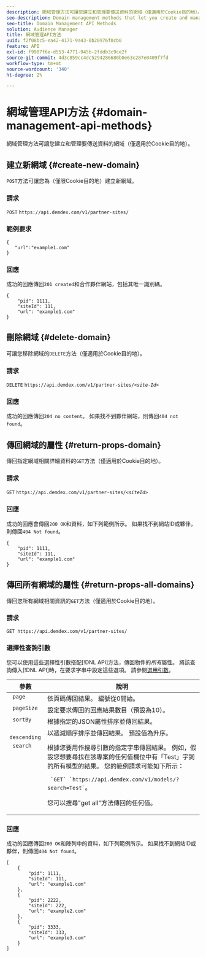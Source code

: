```yaml
---
description: 網域管理方法可讓您建立和管理要傳送資料的網域（僅適用於Cookie目的地）。
seo-description: Domain management methods that let you create and manage the domains to which you want to send data (for cookie destinations only).
seo-title: Domain Management API Methods
solution: Audience Manager
title: 網域管理API方法
uuid: f2f08bc5-ea42-4171-9a43-0b20976f0cb0
feature: API
exl-id: f9907f6e-d553-4771-945b-2fddb3c9ce2f
source-git-commit: 4d3c859cc4dc5294286680b0e63c287e0409f7fd
workflow-type: tm+mt
source-wordcount: '340'
ht-degree: 2%

---
```


# 網域管理API方法 {#domain-management-api-methods}

網域管理方法可讓您建立和管理要傳送資料的網域（僅適用於Cookie目的地）。

<!-- c_partner_site.xml -->

## 建立新網域 {#create-new-domain}

`POST`方法可讓您為（僅限Cookie目的地）建立新網域。

<!-- r_post_new_partner_site.xml -->

### 請求

`POST` `https://api.demdex.com/v1/partner-sites/`

### 範例要求

```
{
   "url":"example1.com"
}
```

### 回應

成功的回應傳回`201 created`和合作夥伴網站，包括其唯一識別碼。

```
{
    "pid": 1111,
    "siteId": 111,
    "url": "example1.com"
}
```

## 刪除網域 {#delete-domain}

可讓您移除網域的`DELETE`方法（僅適用於Cookie目的地）。

<!-- r_delete_partner_site.xml -->

### 請求

`DELETE` `https://api.demdex.com/v1/partner-sites/`*`<site-Id>`*

### 回應

成功的回應傳回`204 no content`。 如果找不到夥伴網站，則傳回`404 not found`。

## 傳回網域的屬性 {#return-props-domain}

傳回指定網域相關詳細資料的`GET`方法（僅適用於Cookie目的地）。

<!-- r_get_partner_site.xml -->

### 請求

`GET` `https://api.demdex.com/v1/partner-sites/`*`<siteId>`*

### 回應

成功的回應會傳回`200 OK`和資料，如下列範例所示。 如果找不到網站ID或夥伴，則傳回`404 Not found`。

```
{
    "pid": 1111,
    "siteId": 111,
    "url": "example1.com"
}
```

## 傳回所有網域的屬性 {#return-props-all-domains}

傳回您所有網域相關資訊的`GET`方法（僅適用於Cookie目的地）。

<!-- r_get_partner_sites.xml -->

### 請求

`GET https://api.demdex.com/v1/partner-sites/`

### 選擇性查詢引數

您可以使用這些選擇性引數搭配[!DNL API]方法，傳回物件的&#x200B;*所有*&#x200B;屬性。 將該查詢傳入[!DNL API]時，在要求字串中設定這些選項。 請參閱[選用引數](../../api/rest-api-main/aam-api-getting-started.md#optional-api-query-parameters)。

<table id="table_B05A8EE22C9A4C72B84A8479E1AB7D0A"> 
 <thead> 
  <tr> 
   <th colname="col1" class="entry"> 參數 </th> 
   <th colname="col2" class="entry"> 說明 </th> 
  </tr>
 </thead>
 <tbody> 
  <tr valign="top"> 
   <td colname="col1"><code> page</code> </td> 
   <td colname="col2"> 依頁碼傳回結果。 編號從0開始。 </td> 
  </tr> 
  <tr valign="top"> 
   <td colname="col1"><code> pageSize</code> </td> 
   <td colname="col2"> 設定要求傳回的回應結果數目（預設為10）。 </td>
  </tr>
  <tr valign="top"> 
   <td colname="col1"><code> sortBy</code> </td> 
   <td colname="col2"> 根據指定的JSON屬性排序並傳回結果。 </td>
  </tr>
  <tr valign="top"> 
   <td colname="col1"><code> descending</code> </td>
   <td colname="col2"> 以遞減順序排序並傳回結果。 預設值為升序。 </td>
  </tr>
  <tr valign="top">
   <td colname="col1"><code> search</code> </td>
   <td colname="col2">根據您要用作搜尋引數的指定字串傳回結果。 例如，假設您想要尋找在該專案的任何值欄位中有「Test」字詞的所有模型的結果。 您的範例請求可能如下所示： <p><code> `GET` `https://api.demdex.com/v1/models/?search=Test`</code>。 </p> <p>您可以搜尋"get all"方法傳回的任何值。 </p> </td>
  </tr> 
 </tbody> 
</table>

### 回應

成功的回應傳回`200 OK`和陣列中的資料，如下列範例所示。 如果找不到網站ID或夥伴，則傳回`404 Not found`。

```
[
    {
        "pid": 1111,
        "siteId": 111,
        "url": "example1.com"
    },
    {
        "pid": 2222,
        "siteId": 222,
        "url": "example2.com"
    },
    {
        "pid": 3333,
        "siteId": 333,
        "url": "example3.com"
    }
]
```

